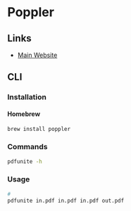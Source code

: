 # Poppler

## Links

- [Main Website](https://poppler.freedesktop.org/)

## CLI

### Installation

#### Homebrew

```sh
brew install poppler
```

### Commands

```sh
pdfunite -h
```

### Usage

```sh
#
pdfunite in.pdf in.pdf in.pdf out.pdf
```
